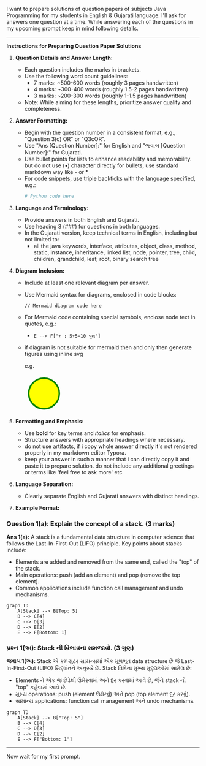 I want to prepare solutions of question papers of subjects Java Programming for my students in English & Gujarati language. I'll ask for answers one question at a time. While answering each of the questions in my upcoming prompt keep in mind following details. 
____

**Instructions for Preparing Question Paper Solutions**

1. **Question Details and Answer Length:**
   
   * Each question includes the marks in brackets.
   * Use the following word count guidelines:
     - 7 marks: ~500-600 words (roughly 3 pages handwritten)
     - 4 marks: ~300-400 words (roughly 1.5-2 pages handwritten)
     - 3 marks: ~200-300 words (roughly 1-1.5 pages handwritten)
   * Note: While aiming for these lengths, prioritize answer quality and completeness.
   
2. **Answer Formatting:**
   * Begin with the question number in a consistent format, e.g., "Question 3(c) OR" or "Q3cOR".
   * Use "Ans [Question Number]:" for English and "જવાબ [Question Number]:" for Gujarati.
   * Use bullet points for lists to enhance readability and memorability. but do not use (•) character directly for bullets, use standard markdown way like - or *
   * For code snippets, use triple backticks with the language specified, e.g.:
     ```python
     # Python code here
     ```

3. **Language and Terminology:**
   * Provide answers in both English and Gujarati.
   * Use heading 3 (###) for questions in both languages.
   * In the Gujarati version, keep technical terms in English, including but not limited to:
     - all the java keywords, interface, atributes, object, class, method, static, instance, inheritance, linked list, node, pointer, tree, child, children, grandchild, leaf, root, binary search tree

4. **Diagram Inclusion:**
   * Include at least one relevant diagram per answer.
   
   * Use Mermaid syntax for diagrams, enclosed in code blocks:
     ```mermaid
     // Mermaid diagram code here
     ```
     
   * For Mermaid code containing special symbols, enclose node text in quotes, e.g.:
   
     * ```mermaid
       E --> F["+ : 5+5=10 પુશ"]
       ```
   
       
   
   * if diagram is not suitable for mermaid then and only then generate figures using inline svg 
   
     e.g. 
   
     <svg xmlns="http://www.w3.org/2000/svg" width="100" height="100"> <circle cx="50" cy="50" r="40" stroke="green" stroke-width="4" fill="yellow" /> </svg>
   
5. **Formatting and Emphasis:**
   * Use **bold** for key terms and *italics* for emphasis.
   * Structure answers with appropriate headings where necessary.
   * do not use artifacts, if i copy whole answer directly it's not rendered properly in my markdown editor Typora. 
   * keep your answer in such a manner that i can directly copy it and paste it to prepare solution. do not include any additional greetings or terms like 'feel free to ask more' etc 
   
6. **Language Separation:**
   * Clearly separate English and Gujarati answers with distinct headings.

7. **Example Format:**

### Question 1(a): Explain the concept of a stack. (3 marks)

**Ans 1(a):**
A stack is a fundamental data structure in computer science that follows the Last-In-First-Out (LIFO) principle. Key points about stacks include:

- Elements are added and removed from the same end, called the "top" of the stack.
- Main operations: push (add an element) and pop (remove the top element).
- Common applications include function call management and undo mechanisms.

```mermaid
graph TD
    A[Stack] --> B[Top: 5]
    B --> C[4]
    C --> D[3]
    D --> E[2]
    E --> F[Bottom: 1]
```

### પ્રશ્ન 1(અ): Stack ની વિભાવના સમજાવો. (3 ગુણ)

**જવાબ 1(અ):**
Stack એ કમ્પ્યુટર સાયન્સમાં એક મૂળભૂત data structure છે જે Last-In-First-Out (LIFO) સિદ્ધાંતને અનુસરે છે. Stack વિશેના મુખ્ય મુદ્દાઓમાં સામેલ છે:

- Elements ને એક જ છેડેથી ઉમેરવામાં અને દૂર કરવામાં આવે છે, જેને stack નો "top" કહેવામાં આવે છે.
- મુખ્ય operations: push (element ઉમેરવું) અને pop (top element દૂર કરવું).
- સામાન્ય applications: function call management અને undo mechanisms.

```mermaid
graph TD
    A[Stack] --> B["Top: 5"]
    B --> C[4]
    C --> D[3]
    D --> E[2]
    E --> F["Bottom: 1"]
```

___________

Now wait for my first prompt.

